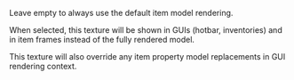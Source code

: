 Leave empty to always use the default item model rendering.

When selected, this texture will be shown in GUIs (hotbar, inventories) and in
item frames instead of the fully rendered model.

This texture will also override any item property model replacements in GUI rendering context.